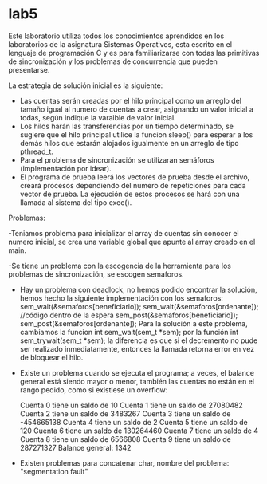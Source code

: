 lab5
====

Este laboratorio utiliza todos los conocimientos aprendidos en los laboratorios de la asignatura Sistemas Operativos, esta escrito en el lenguaje de programación C y es para familiarizarse con todas las primitivas de sincronización y los problemas de concurrencia que pueden presentarse.

La estrategia de solución inicial es la siguiente:
- Las cuentas serán creadas por el hilo principal como un arreglo del tamaño igual al numero de cuentas a crear, asignando un valor inicial a todas, según indique la varaible de valor inicial.
- Los hilos harán las transferencias por un tiempo determinado, se sugiere que el hilo principal utilice la funcion sleep() para esperar a los demás hilos que estarán alojados igualmente en un arreglo de tipo pthread_t.
- Para el problema de sincronización se utilizaran semáforos (implementación por idear).
- El programa de prueba leerá los vectores de prueba desde el archivo, creará procesos dependiendo del numero de repeticiones para cada vector de prueba. La ejecución de estos procesos se hará con una llamada al sistema del tipo exec().

Problemas:

-Teniamos problema para inicializar el array de cuentas sin conocer el numero inicial, se crea una variable global que apunte al array creado en el main.

-Se tiene un problema con la escogencia de la herramienta para los problemas de sincronización, se escogen semaforos.

- Hay un problema con deadlock, no hemos podido encontrar la solución, hemos hecho la siguiente implementación con los semaforos:
		sem_wait(&semaforos[beneficiario]);
		sem_wait(&semaforos[ordenante]);
		//código dentro de la espera
		sem_post(&semaforos[beneficiario]);
		sem_post(&semaforos[ordenante]);
Para la solución a este problema, cambiamos la funcion   int sem_wait(sem_t *sem); por la función  int sem_trywait(sem_t *sem); la diferencia es que si el decremento no pude ser realizado inmediatamente, entonces la llamada retorna error en vez de bloquear el hilo.

- Existe un problema cuando se ejecuta el programa; a veces, el balance general está siendo mayor o menor, también las cuentas no están en el rango pedido, como si existiese un overflow:

	Cuenta 0 tiene un saldo de 10
	Cuenta 1 tiene un saldo de 27080482
	Cuenta 2 tiene un saldo de 3483267
	Cuenta 3 tiene un saldo de -454665138
	Cuenta 4 tiene un saldo de 2
	Cuenta 5 tiene un saldo de 120
	Cuenta 6 tiene un saldo de 130264460
	Cuenta 7 tiene un saldo de 4
	Cuenta 8 tiene un saldo de 6566808
	Cuenta 9 tiene un saldo de 287271327
	Balance general: 1342

- Existen problemas para concatenar char, nombre del problema: "segmentation fault"
